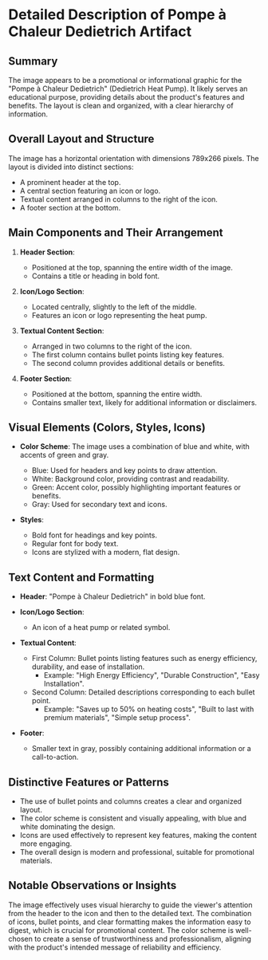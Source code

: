 # Detailed Description of Pompe à Chaleur Dedietrich Artifact

## Summary
The image appears to be a promotional or informational graphic for the "Pompe à Chaleur Dedietrich" (Dedietrich Heat Pump). It likely serves an educational purpose, providing details about the product's features and benefits. The layout is clean and organized, with a clear hierarchy of information.

## Overall Layout and Structure
The image has a horizontal orientation with dimensions 789x266 pixels. The layout is divided into distinct sections:
- A prominent header at the top.
- A central section featuring an icon or logo.
- Textual content arranged in columns to the right of the icon.
- A footer section at the bottom.

## Main Components and Their Arrangement
1. **Header Section**:
   - Positioned at the top, spanning the entire width of the image.
   - Contains a title or heading in bold font.

2. **Icon/Logo Section**:
   - Located centrally, slightly to the left of the middle.
   - Features an icon or logo representing the heat pump.

3. **Textual Content Section**:
   - Arranged in two columns to the right of the icon.
   - The first column contains bullet points listing key features.
   - The second column provides additional details or benefits.

4. **Footer Section**:
   - Positioned at the bottom, spanning the entire width.
   - Contains smaller text, likely for additional information or disclaimers.

## Visual Elements (Colors, Styles, Icons)
- **Color Scheme**: The image uses a combination of blue and white, with accents of green and gray.
  - Blue: Used for headers and key points to draw attention.
  - White: Background color, providing contrast and readability.
  - Green: Accent color, possibly highlighting important features or benefits.
  - Gray: Used for secondary text and icons.

- **Styles**:
  - Bold font for headings and key points.
  - Regular font for body text.
  - Icons are stylized with a modern, flat design.

## Text Content and Formatting
- **Header**: "Pompe à Chaleur Dedietrich" in bold blue font.
- **Icon/Logo Section**:
  - An icon of a heat pump or related symbol.
- **Textual Content**:
  - First Column: Bullet points listing features such as energy efficiency, durability, and ease of installation.
    - Example: "High Energy Efficiency", "Durable Construction", "Easy Installation".
  - Second Column: Detailed descriptions corresponding to each bullet point.
    - Example: "Saves up to 50% on heating costs", "Built to last with premium materials", "Simple setup process".

- **Footer**:
  - Smaller text in gray, possibly containing additional information or a call-to-action.

## Distinctive Features or Patterns
- The use of bullet points and columns creates a clear and organized layout.
- The color scheme is consistent and visually appealing, with blue and white dominating the design.
- Icons are used effectively to represent key features, making the content more engaging.
- The overall design is modern and professional, suitable for promotional materials.

## Notable Observations or Insights
The image effectively uses visual hierarchy to guide the viewer's attention from the header to the icon and then to the detailed text. The combination of icons, bullet points, and clear formatting makes the information easy to digest, which is crucial for promotional content. The color scheme is well-chosen to create a sense of trustworthiness and professionalism, aligning with the product's intended message of reliability and efficiency.